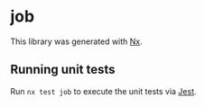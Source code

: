 # job

This library was generated with [Nx](https://nx.dev).





## Running unit tests

Run `nx test job` to execute the unit tests via [Jest](https://jestjs.io).



